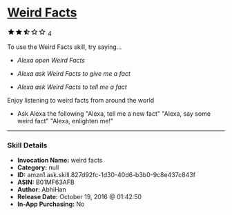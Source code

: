 # [Weird Facts](http://alexa.amazon.com/#skills/amzn1.ask.skill.827d92fc-1d30-40d6-b3b0-9c8e437c843f)
![2.9 stars](../../images/ic_star_black_18dp_1x.png)![2.9 stars](../../images/ic_star_black_18dp_1x.png)![2.9 stars](../../images/ic_star_half_black_18dp_1x.png)![2.9 stars](../../images/ic_star_border_black_18dp_1x.png)![2.9 stars](../../images/ic_star_border_black_18dp_1x.png) 4

To use the Weird Facts skill, try saying...

* *Alexa open Weird Facts*

* *Alexa ask Weird Facts to give me a fact*

* *Alexa ask Weird Facts to tell me a fact*

Enjoy listening to weird facts from around the world

- Ask Alexa the following
"Alexa, tell me a new fact"
"Alexa, say some weird fact"
"Alexa, enlighten me!"

***

### Skill Details

* **Invocation Name:** weird facts
* **Category:** null
* **ID:** amzn1.ask.skill.827d92fc-1d30-40d6-b3b0-9c8e437c843f
* **ASIN:** B01MF63AFB
* **Author:** AbhiHan
* **Release Date:** October 19, 2016 @ 01:42:50
* **In-App Purchasing:** No
